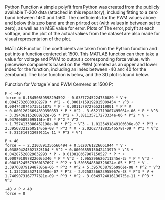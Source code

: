 Python Function
A simple polyfit from Python was created from the publicly available T-200 data (attached in this repository), including fitting to a zero band between 1460 and 1560.
The coefficients for the PWM values above and below this zero band are then printed out (with values in between set to zero), as well as an MSE value for error. Plots of 
The error, polyfit at each voltage, and the plot of the actual values from the dataset are also made for visual representation of the plot.

MATLAB Function
The coefficients are taken from the Python function and put into a function centered at 1500. This MATLAB function can then take a value for voltage and PWM to output a
corresponding force value, with piecewise components based on the PWM (created as an upper and lower index for the function, including an index between -40 and 40 for the
zeroband). The base function is below, and the 3D plot is found below.



Function for Voltage V and PWM Centered at 1500 P:
```
P < -40
force = 0.18450859598294592 - 0.03877245224750089 * V + 0.00437326839182978 * V^2 - 0.00014159192815009454 * V^3 + 0.0047430745735151875 * P - 0.0011779727652119001 * P * V
+ 0.00012626694389350853 * P * V^2 - 3.6521719807495034e-06 * P * V^3 - 3.394361152608232e-05 * P^2 + 7.081135717273334e-06 * P^2 * V - 6.937006893095161e-07 * P^2 * V^2
+ 1.7574133886452198e-08 * P^2 * V^3 - 1.0125491849106606e-07 * P^3 + 2.3956832126051456e-08 * P^3 * V - 2.0262771883546578e-09 * P^3 * V^2 + 5.312516822050221e-11 * P^3 * V^3

P > 40
force = - 2.2103591356566494 + 0.5020761226661944 * V - 0.038894245021323104 * V^2 + 0.0009685515042413979 * V^3 + 0.04287528029632993 * P - 0.010018667907150527 * P * + 0.0007918978226055346 * P * V^2 - 1.965296626711245e-05 * P * V^3 - 0.00015245579360787697 * P^2 + 3.5803548508328624e-05 * P^2 * V - 2.3976087919487086e-06 * P^2 * V^2 + 5.395703879569961e-08 * P^2 * V^3 + 1.3322303527138988e-07 * P^3 - 2.9258256623955067e-08 * P^3 * V + 1.7469073167777621e-09 * P^3 * V^2 - 3.0349724016130765e-11 * P^3 * V^3

-40 < P < 40
force = 0
```
